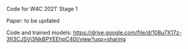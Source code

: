 
Code for W4C 2021' Stage 1

Paper: to be updated

Code and trained models: https://drive.google.com/file/d/108u7X17z-3fi3CJSVj3NkBPYEEhpC40I/view?usp=sharing

